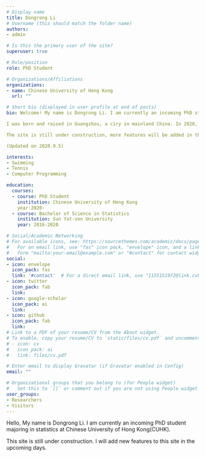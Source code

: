 ```yaml
---
# Display name
title: Dongrong Li
# Username (this should match the folder name)
authors:
- admin

# Is this the primary user of the site?
superuser: true

# Role/position
role: PhD Student

# Organizations/Affiliations
organizations:
- name: Chinese University of Hong Kong
  url: ""

# Short bio (displayed in user profile at end of posts)
bio: Welcome! My name is Dongrong Li. I am currently an incoming PhD student in CUHK(Chinese University of Hong Kong). My focused area is statistics. 

I was born and raised in Guangzhou, a ciry in mainland China. In 2020, I graduated from Sun Yat-sen University as a Bachelor of Science. I majored in statistics during my undergraduate study.

The site is still under construction, more features will be added in the following days. 

(Updated on 2020.9.5)

interests:
- Swimming
- Tennis
- Computer Programming

education:
  courses:
  - course: PhD Student 
    institution: Chinese University of Hong Kong
    year:2020-
  - course: Bachelor of Science in Statistics
    institution: Sun Yat-sen University
    year: 2016-2020

# Social/Academic Networking
# For available icons, see: https://sourcethemes.com/academic/docs/page-builder/#icons
#   For an email link, use "fas" icon pack, "envelope" icon, and a link in the
#   form "mailto:your-email@example.com" or "#contact" for contact widget.
social:
- icon: envelope
  icon_pack: fas
  link: '#contact'  # For a direct email link, use "1155151972@link.cuhk.edu.hk".
- icon: twitter
  icon_pack: fab
  link: 
- icon: google-scholar
  icon_pack: ai
  link: 
- icon: github
  icon_pack: fab
  link:
# Link to a PDF of your resume/CV from the About widget.
# To enable, copy your resume/CV to `static/files/cv.pdf` and uncomment the lines below.
# - icon: cv
#   icon_pack: ai
#   link: files/cv.pdf

# Enter email to display Gravatar (if Gravatar enabled in Config)
email: ""

# Organizational groups that you belong to (for People widget)
#   Set this to `[]` or comment out if you are not using People widget.
user_groups:
- Researchers
- Visitors
---
```


Hello, My name is Dongrong Li. I am currently an incoming PhD student majoring in statistics at Chinese University of Hong Kong(CUHK). 

This site is still under construction. I will add new features to this site in the upcoming days.
